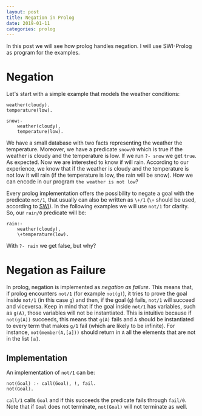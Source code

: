 ```yaml
---
layout: post
title: Negation in Prolog
date: 2019-01-11
categories: prolog
---
```

In this post we will see how prolog handles negation. I will use SWI-Prolog as program for the examples.

# Negation
Let's start with a simple example that models the weather conditions:
```
weather(cloudy).
temperature(low).

snow:-
    weather(cloudy),
    temperature(low).
```
We have a small database with two facts representing the weather the temperature. Moreover, we have a predicate `snow/0` which is true if the weather is cloudy and the temperature is low. If we run `?- snow` we get `true`. As expected. 
Now we are interested to know if will rain. 
According to our experience, we know that if the weather is cloudy and the temperature is not low it will rain (if the temperature is low, the rain will be snow). How we can encode in our program `the weather is not low`?

Every prolog implementation offers the possibility to negate a goal with the predicate `not/1`, that usually can also be written as `\+/1` (`\+` should be used, according to [SWI](https://www.swi-prolog.org/pldoc/doc_for?object=not/1)). 
In the following examples we will use `not/1` for clarity.
So, our `rain/0` predicate will be: 
```
rain:-
    weather(cloudy),
    \+temperature(low).
```
With `?- rain` we get false, but why?

# Negation as Failure
In prolog, negation is implemented as *negation as failure*. 
This means that, if prolog encounters `not/1` (for example `not(g)`), it tries to prove the goal inside `not/1` (in this case `g`) and then, if the goal (`g`) fails, `not/1` will succeed and viceversa. 
Keep in mind that if the goal inside `not/1` has variables, such as `g(A)`, those variables will not be instantiated. This is intuitive because if `not(g(A))` succeeds, this means that `g(A)` fails and `A` should be instantiated to every term that makes `g/1` fail (which are likely to be infinite). 
For instance, `not(member(A,[a]))` should return in `A` all the elements that are not in the list `[a]`. 

## Implementation
An implementation of `not/1` can be:
```
not(Goal) :- call(Goal), !, fail.
not(Goal).
```
`call/1` calls `Goal` and if this succeeds the predicate fails through `fail/0`. Note that if `Goal` does not terminate, `not(Goal)` will not terminate as well.